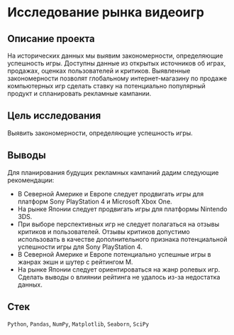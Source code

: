# Исследование рынка видеоигр

## Описание проекта
На исторических данных мы выявим закономерности, определяющие успешность игры. Доступны данные из открытых источников об играх, продажах, оценках пользователей и критиков. Выявленные закономерности позволят глобальному интернет-магазину по продаже компьютерных игр сделать ставку на потенциально популярный продукт и спланировать рекламные кампании.

## Цель исследования
Выявить закономерности, определяющие успешность игры.

## Выводы
Для планирования будущих рекламных кампаний дадим следующие рекомендации:
* В Северной Америке и Европе следует продвигать игры для платформ Sony PlayStation 4 и Microsoft Xbox One.
* На рынке Японии следует продвигать игры для платформы Nintendo 3DS.
* При выборе перспективных игр не следует полагаться на отзывы критиков и пользователей. Отзывы критиков допустимо использовать в качестве дополнительного признака потенциальной успешности игры для Sony PlayStation 4.
* В Северной Америке и Европе потенциально успешные игры в жанрах экшн и шутер с рейтингом M.
* На рынке Японии следует ориентироваться на жанр ролевых игр. Сделать выводы о влиянии рейтинга не удалось из-за недостатка данных.

## Стек
`Python`, `Pandas`, `NumPy`, `Matplotlib`, `Seaborn`, `SciPy`


```python

```

